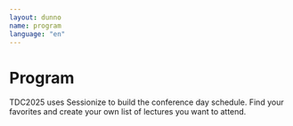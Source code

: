 ```yaml
---
layout: dunno   
name: program
language: "en"
---
```


# Program

TDC2025 uses Sessionize to build the conference day schedule. Find your favorites and create your own list of lectures you want to attend.